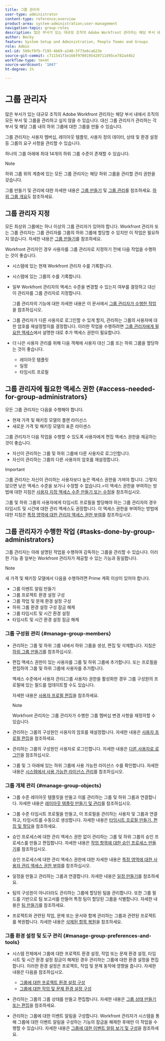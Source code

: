 ```yaml
---
title: 그룹 관리자
user-type: administrator
content-type: reference;overview
product-area: system-administration;user-management
navigation-topic: group-roles
description: 많은 부서가 있는 대규모 조직의 Adobe Workfront 관리자는 해당 부서 내에서 조직의 모든 부서 및 그룹을 관리하고 싶지 않을 수 있습니다. 대신 그룹 관리자가 관리하는 각 부서 및 해당 그룹 내의 하위 그룹에 대한 그룹을 만들 수 있습니다.
author: Becky
feature: System Setup and Administration, People Teams and Groups
role: Admin
exl-id: 589cf9fb-f195-4b69-a240-3f73e6ca623e
source-git-commit: c711541f3e166f9700195420711d95ce782a44b2
workflow-type: tm+mt
source-wordcount: '1047'
ht-degree: 1%

---
```


# 그룹 관리자

<!-- Audited: 12/2023 -->

많은 부서가 있는 대규모 조직의 Adobe Workfront 관리자는 해당 부서 내에서 조직의 모든 부서 및 그룹을 관리하고 싶지 않을 수 있습니다. 대신 그룹 관리자가 관리하는 각 부서 및 해당 그룹 내의 하위 그룹에 대한 그룹을 만들 수 있습니다.

그룹 관리자는 사용자 멤버십, 레이아웃 템플릿, 사용자 정의 데이터, 상태 및 환경 설정 등 그룹의 요구 사항을 관리할 수 있습니다.

하나의 그룹 아래에 최대 14개의 하위 그룹 수준이 존재할 수 있습니다.

>[!NOTE]
>
>하위 그룹 위의 계층에 있는 모든 그룹 관리자는 해당 하위 그룹을 관리할 관리 권한을 갖습니다.

그룹 만들기 및 관리에 대한 자세한 내용은 [그룹 만들기](../../../administration-and-setup/manage-groups/create-and-manage-groups/create-a-group.md) 및 [그룹 관리](../../../administration-and-setup/manage-groups/create-and-manage-groups/manage-a-group.md)를 참조하세요. [하위 그룹 개요](../../../administration-and-setup/manage-groups/groups-overview/subgroups.md)도 참조하세요.

## 그룹 관리자 지정

모든 최상위 그룹에는 하나 이상의 그룹 관리자가 있어야 합니다. Workfront 관리자 또는 그룹 관리자는 그룹 관리자를 그룹의 하위 그룹에 할당할 수 있지만 이 작업은 필요하지 않습니다. 자세한 내용은 [그룹 만들기](../../../administration-and-setup/manage-groups/create-and-manage-groups/create-a-group.md)를 참조하세요.

Workfront 관리자인 경우 사용자를 그룹 관리자로 지정하기 전에 다음 작업을 수행하는 것이 좋습니다.

* 시스템에 있는 현재 Workfront 관리자 수를 기록합니다.
* 시스템에 있는 그룹의 수를 기록합니다.
* 일부 Workfront 관리자의 액세스 수준을 변경할 수 있는지 여부를 결정하고 대신 이 관리자를 그룹 관리자로 지정합니다.

  그룹 관리자의 기능에 대한 자세한 내용은 이 문서에서 [그룹 관리자가 수행한 작업](#tasks-done-by-group-administrators)을 참조하십시오.

* 그룹 관리자가 다른 사용자로 로그인할 수 있게 할지, 관리하는 그룹의 사용자에 대한 암호를 재설정할지를 결정합니다. 이러한 작업을 수행하려면 [그룹 관리자에게 필요한 액세스](#access-needed-for-group-administrators)에서 설명한 대로 추가 액세스 권한이 필요합니다.
* 더 나은 사용자 관리를 위해 다음 객체에 사용자 대신 그룹 또는 하위 그룹을 할당하는 것이 좋습니다.

   * 레이아웃 템플릿
   * 일정
   * 타임시트 프로필

## 그룹 관리자에 필요한 액세스 권한 {#access-needed-for-group-administrators}

모든 그룹 관리자는 다음을 수행해야 합니다.

* 현재 가격 및 패키징 모델의 플랜 라이선스
* 새로운 가격 및 패키징 모델의 표준 라이센스

그룹 관리자가 다음 작업을 수행할 수 있도록 사용자에게 편집 액세스 권한을 제공하는 것이 좋습니다.

* 자신이 관리하는 그룹 및 하위 그룹에 다른 사용자로 로그인합니다.
* 자신이 관리하는 그룹의 다른 사용자의 암호를 재설정합니다.

>[!IMPORTANT]
>
>그룹 관리자는 자신이 관리하는 사용자보다 높은 액세스 권한을 가져야 합니다. 그렇지 않으면 낮은 액세스 수준을 보거나 수정할 수 없습니다.
>&#x200B;>이 액세스 권한을 부여하는 방법에 대한 지침은 [사용자 지정 액세스 수준 만들기 또는 수정](../../../administration-and-setup/add-users/configure-and-grant-access/create-modify-access-levels.md)을 참조하십시오.

그룹 및 하위 그룹의 사용자에게 타임시트 프로필을 할당해야 하는 그룹 관리자의 경우 타임시트 및 시간에 대한 관리 액세스도 권장합니다. 이 액세스 권한을 부여하는 방법에 대한 지침은 [특정 영역에 대한 관리자 액세스 권한 부여](../../../administration-and-setup/add-users/configure-and-grant-access/grant-users-admin-access-certain-areas.md)를 참조하십시오.

## 그룹 관리자가 수행한 작업 {#tasks-done-by-group-administrators}

그룹 관리자는 아래 설명된 작업을 수행하여 감독하는 그룹을 관리할 수 있습니다. 이러한 기능 중 일부는 Workfront 관리자가 제공할 수 있는 기능과 동일합니다.

>[!NOTE]
>
>새 가격 및 패키징 모델에서 다음을 수행하려면 Prime 계획 이상이 있어야 합니다.
>
> * 그룹 이벤트 알림 만들기
> * 그룹 프로젝트 환경 설정 구성
> * 그룹 작업 및 문제 환경 설정 구성
> * 하위 그룹 환경 설정 구성 잠금 해제
> * 그룹 타임시트 및 시간 환경 설정
> * 타임시트 및 시간 환경 설정 잠금 해제

### 그룹 구성원 관리 {#manage-group-members}

* 관리하는 그룹 및 하위 그룹 내에서 하위 그룹을 생성, 편집 및 삭제합니다. 지침은 [하위 그룹 만들기](../../../administration-and-setup/manage-groups/create-and-manage-subgroups/create-a-subgroup.md)를 참조하십시오.
* 편집 액세스 권한이 있는 사용자를 그룹 및 하위 그룹에 추가합니다. 또는 프로필을 편집하여 그룹 및 하위 그룹에 사용자를 추가합니다.

  액세스 수준에서 사용자 관리(그룹 사용자) 권한을 활성화한 경우 그룹 구성원의 프로필에 있는 필드를 업데이트할 수도 있습니다.

  자세한 내용은 [사용자 프로필 편집](../../../administration-and-setup/add-users/create-and-manage-users/edit-a-users-profile.md)을 참조하세요.

  >[!NOTE]
  >
  >Workfront 관리자는 그룹 관리자가 수행한 그룹 멤버십 변경 사항을 재정의할 수 있습니다.

* 관리하는 그룹의 구성원인 사용자의 암호를 재설정합니다. 자세한 내용은 [사용자 프로필 편집](../../../administration-and-setup/add-users/create-and-manage-users/edit-a-users-profile.md)을 참조하세요.
* 관리하는 그룹의 구성원인 사용자로 로그인합니다. 자세한 내용은 [다른 사용자로 로그인](../../../administration-and-setup/add-users/create-and-manage-users/log-in-as-another-user.md)을 참조하십시오.
* 그룹 및 그 아래에 있는 하위 그룹에 사용 가능한 라이선스 수를 확인합니다. 자세한 내용은 [시스템에서 사용 가능한 라이선스 관리](../../../administration-and-setup/get-started-wf-administration/manage-available-licenses-in-your-system.md)를 참조하십시오.

### 그룹 개체 관리 {#manage-group-objects}

* 그룹 수준 레이아웃 템플릿을 만들고 이를 관리하는 그룹 및 하위 그룹과 연결합니다. 자세한 내용은 [레이아웃 템플릿 만들기 및 관리](../../../administration-and-setup/customize-workfront/use-layout-templates/create-and-manage-layout-templates.md)를 참조하십시오.
* 그룹 수준 타임시트 프로필을 만들고, 이 프로필을 관리하는 사용자 및 그룹과 연결하고, 타임시트를 수동으로 생성합니다. 자세한 내용은 [타임시트 프로필 만들기, 편집 및 할당](../../../timesheets/create-and-manage-timesheets/create-timesheet-profiles.md)을 참조하세요.
* 승인 프로세스에 대한 관리 액세스 권한 없이 관리하는 그룹 및 하위 그룹의 승인 프로세스를 만들고 편집합니다. 자세한 내용은 [작업 항목에 대한 승인 프로세스 만들기](../../../administration-and-setup/customize-workfront/configure-approval-milestone-processes/create-approval-processes.md)를 참조하십시오.

  승인 프로세스에 대한 관리 액세스 권한에 대한 자세한 내용은 [특정 영역에 대한 사용자 관리 액세스 권한 부여](../../../administration-and-setup/add-users/configure-and-grant-access/grant-users-admin-access-certain-areas.md)를 참조하십시오.

* 일정을 만들고 관리하는 그룹과 연결합니다. 자세한 내용은 [일정 만들기](../../../administration-and-setup/set-up-workfront/configure-timesheets-schedules/create-schedules.md)를 참조하세요.
* 팀의 구성원이 아니더라도 관리하는 그룹에 할당된 팀을 관리합니다. 또한 그룹 필드를 기반으로 팀 보고서를 만들어 특정 팀이 할당된 그룹을 식별합니다. 자세한 내용은 [팀 만들기](../../../people-teams-and-groups/create-and-manage-teams/create-a-team.md)를 참조하세요.
* 프로젝트와 관련된 작업, 문제 또는 문서와 함께 관리하는 그룹과 관련된 프로젝트를 복원합니다. 자세한 내용은 [삭제된 항목 복원](../../../administration-and-setup/manage-workfront/manage-deleted-items/restore-deleted-items.md)을 참조하세요.

### 그룹 환경 설정 및 도구 관리 {#manage-group-preferences-and-tools}

* 시스템 전체에서 그룹에 대한 프로젝트 환경 설정, 작업 또는 문제 환경 설정, 타임시트 및 시간 환경 설정 잠금이 해제된 경우 관리하는 그룹에 대한 환경 설정을 편집합니다. 이러한 환경 설정은 프로젝트, 작업 및 문제 동작에 영향을 줍니다. 자세한 내용은 다음을 참조하십시오.

   * [그룹에 대한 프로젝트 환경 설정 구성](../../../administration-and-setup/manage-groups/create-and-manage-groups/configure-project-preferences-group.md)
   * [그룹에 대한 작업 및 문제 환경 설정 구성](../../../administration-and-setup/manage-groups/create-and-manage-groups/configure-task-issue-preferences-group.md)

* 관리하는 그룹의 그룹 상태를 만들고 편집합니다. 자세한 내용은 [그룹 상태 만들기 또는 편집](../../../administration-and-setup/manage-groups/manage-group-statuses/create-or-edit-a-group-status.md)을 참조하세요.
* 관리하는 그룹에 대한 이벤트 알림을 구성합니다. Workfront 관리자가 시스템을 통해 그룹에 대한 이벤트 알림을 구성하는 기능의 잠금을 해제한 후에만 이 작업을 수행할 수 있습니다. 자세한 내용은 [그룹에 대한 이벤트 알림 보기 및 구성](../../../administration-and-setup/manage-groups/create-and-manage-groups/view-and-configure-event-notifications-group.md)을 참조하세요.
